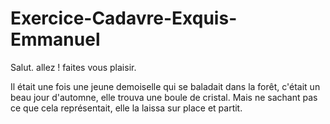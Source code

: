 # Exercice-Cadavre-Exquis-Emmanuel


Salut. allez ! faites vous plaisir.

Il était une fois une jeune demoiselle qui se baladait dans la forêt, c'était un beau jour d'automne, elle trouva une boule de cristal. Mais ne sachant pas ce que cela représentait, elle la laissa sur place et partit.